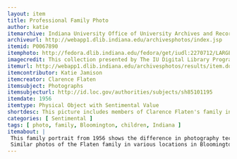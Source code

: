 ```yaml
---
layout: item
title: Professional Family Photo  
author: katie
itemarchive: Indiana University Office of University Archives and Records Management
archiveurl: http://webapp1.dlib.indiana.edu/archivesphotos/index.jsp
itemid: P0067890
itemphoto: http://fedora.dlib.indiana.edu/fedora/get/iudl:2270712/LARGE
imagecredit: This collection presented by The IU Digital Library Program and Indiana University Office of University Archives and Records Management
itemurl: http://webapp1.dlib.indiana.edu/archivesphotos/results/item.do?itemId=P0067890&searchId=1&searchResultIndex=1
itemcontributor: Katie Jamison
itemcreator: Clarence Flaten
itemsubject: Photographs
itemsubjecturl: http://id.loc.gov/authorities/subjects/sh85101195
itemdate: 1956
itemtype: Physical Object with Sentimental Value
shortdesc: This picture includes members of Clarence Flaten's family in a proffesional studio.
categories: [ Sentimental ]
tags: [ photo, family, Bloomington, children, Indiana ]
itemabout: |
 This family portrait from 1956 shows the difference in photography technology today. For example, this picture of the Flaten family acknowledges the challenge of a self timer, and they’re all posed and coordinated with proper lighting. It reveals the historical change in culture because all of the people are posed and serious, while in today's society, more "fun" pictures are taken, revealing the change in social norms, but the importance of recording family interaction has stayed consistent. 
 Similar photos of the Flaten family in various locations in Bloomington are in the same archive collection.
---
```


